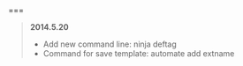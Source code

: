 
===

>  **2014.5.20**
>
> - Add new command line: ninja deftag
> - Command for save template: automate add extname